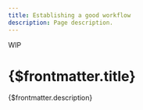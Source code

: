 ```yaml
---
title: Establishing a good workflow
description: Page description.
---
```


<span class="wip">WIP</span>

# {$frontmatter.title}

{$frontmatter.description}
